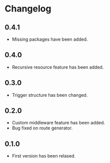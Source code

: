 # Changelog

## 0.4.1

- Missing packages have been added.

## 0.4.0

- Recursive resource feature has been added.

## 0.3.0

- Trigger structure has been changed.

## 0.2.0

- Custom middleware feature has been added.
- Bug fixed on route generator.

## 0.1.0

- First version has been relased.